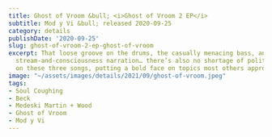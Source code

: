 ```yaml
---
title: Ghost of Vroom &bull; <i>Ghost of Vroom 2 EP</i>
subtitle: Mod y Vi &bull; released 2020-09-25
category: details
publishDate: '2020-09-25'
slug: ghost-of-vroom-2-ep-ghost-of-vroom
excerpt: That loose groove on the drums, the casually menacing bass, and Mike Doughty’s
  stream-and-consciousness narration… there’s also no shortage of political commentary
  on these three songs, putting a bold face on topics most others approach obliquely.
image: "~/assets/images/details/2021/09/ghost-of-vroom.jpeg"
tags:
- Soul Coughing
- Beck
- Medeski Martin + Wood
- Ghost of Vroom
- Mod y Vi
---
```


